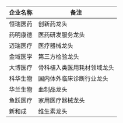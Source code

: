 | 企业名称 | 备注                       |
| -------- | -------------------------- |
| 恒瑞医药 | 创新药龙头                 |
| 药明康德 | 医药研发服务龙头           |
| 迈瑞医疗 | 医疗器械龙头               |
| 金域医学 | 第三方检验龙头             |
| 大博医疗 | 骨科植入类医用耗材领域龙头 |
| 科华生物 | 国内体外临床诊断行业龙头   |
| 华兰生物 | 血制品龙头                 |
| 鱼跃医疗 | 家用医疗器械龙头           |
| 新和成   | 维生素龙头                 |

